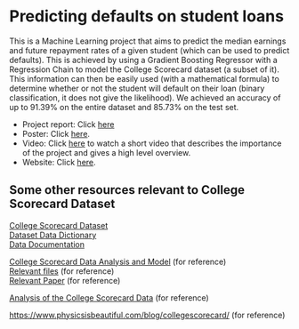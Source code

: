 # Predicting defaults on student loans
This is a Machine Learning project that aims to predict the median earnings and future repayment rates of a given student (which can be used to predict defaults). This is achieved by using a Gradient Boosting Regressor with a Regression Chain to model the College Scorecard dataset (a subset of it). This information can then be easily used (with a mathematical formula) to determine whether or not the student will default on their loan (binary classification, it does not give the likelihood). We achieved an accuracy of up to 91.39% on the entire dataset and 85.73% on the test set.

- Project report: Click [here](https://github.com/amrut-prabhu/loan-default-prediction/blob/master/Final%20Report.pdf)  
- Poster: Click [here](https://github.com/amrut-prabhu/loan-default-prediction/blob/master/CS3244%20Poster.pdf).  
- Video: Click [here](https://youtu.be/3Ozx1v0Pwe4) to watch a short video that describes the importance of the project and gives a high level overview.  
- Website: Click [here](https://cs3244-project.herokuapp.com/).

## Some other resources relevant to College Scorecard Dataset
[College Scorecard Dataset](https://collegescorecard.ed.gov/data/)  
[Dataset Data Dictionary](https://collegescorecard.ed.gov/assets/CollegeScorecardDataDictionary.xlsx)  
[Data Documentation](https://collegescorecard.ed.gov/assets/FullDataDocumentation.pdf)  

[College Scorecard Data Analysis and Model](http://jasontdean.com/R/collegeScoreCard.html) (for reference)   
[Relevant files](https://github.com/JTDean123/collegeScorecard) (for reference)   
[Relevant Paper](https://collegescorecard.ed.gov/assets/UsingFederalDataToMeasureAndImprovePerformance.pdf) (for reference)    

[Analysis of the College Scorecard Data](https://www.physicsisbeautiful.com/blog/collegescorecard-analysis/) (for reference)   

https://www.physicsisbeautiful.com/blog/collegescorecard/ (for reference) 


